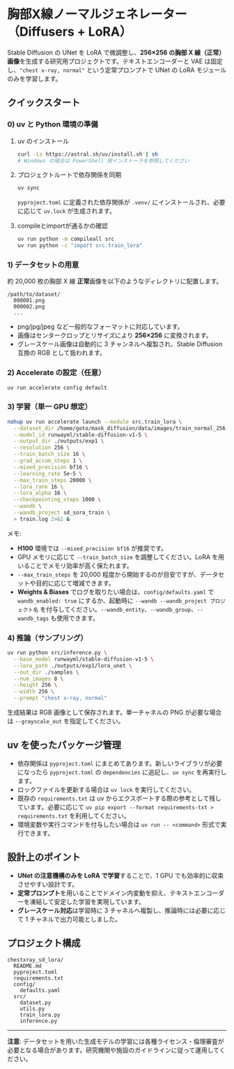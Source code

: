
# 胸部X線ノーマルジェネレーター（Diffusers + LoRA）

Stable Diffusion の UNet を LoRA で微調整し、**256×256 の胸部 X 線（正常）画像**を生成する研究用プロジェクトです。テキストエンコーダーと VAE は固定し、`"chest x-ray, normal"` という定常プロンプトで UNet の LoRA モジュールのみを学習します。

## クイックスタート

### 0) uv と Python 環境の準備
1. uv のインストール  
   ```bash
   curl -Ls https://astral.sh/uv/install.sh | sh
   # Windows の場合は PowerShell 用インストーラを参照してください
   ```
2. プロジェクトルートで依存関係を同期  
   ```bash
   uv sync
   ```
   `pyproject.toml` に定義された依存関係が `.venv/` にインストールされ、必要に応じて `uv.lock` が生成されます。

3. compileとimportが通るかの確認
   ```bash
   uv run python -m compileall src
   uv run python -c "import src.train_lora"
   ```

### 1) データセットの用意
約 20,000 枚の胸部 X 線 **正常**画像を以下のようなディレクトリに配置します。
```
/path/to/dataset/
  000001.png
  000002.png
  ...
```
- png/jpg/jpeg など一般的なフォーマットに対応しています。
- 画像はセンタークロップとリサイズにより **256×256** に変換されます。
- グレースケール画像は自動的に 3 チャンネルへ複製され、Stable Diffusion 互換の RGB として扱われます。

### 2) Accelerate の設定（任意）
```bash
uv run accelerate config default
```

### 3) 学習（単一 GPU 想定）
```bash
nohup uv run accelerate launch --module src.train_lora \
  --dataset_dir /home/goto/mask_diffusion/data/images/train_normal_256 \
  --model_id runwayml/stable-diffusion-v1-5 \
  --output_dir ./outputs/exp1 \
  --resolution 256 \
  --train_batch_size 16 \
  --grad_accum_steps 1 \
  --mixed_precision bf16 \
  --learning_rate 5e-5 \
  --max_train_steps 20000 \
  --lora_rank 16 \
  --lora_alpha 16 \
  --checkpointing_steps 1000 \
  --wandb \
  --wandb_project sd_sora_train \
  > train.log 2>&1 &
```

メモ:
- **H100** 環境では `--mixed_precision bf16` が推奨です。
- GPU メモリに応じて `--train_batch_size` を調整してください。LoRA を用いることでメモリ効率が高く保たれます。
- `--max_train_steps` を 20,000 程度から開始するのが目安ですが、データセットや目的に応じて増減できます。
- **Weights & Biases** でログを取りたい場合は、`config/defaults.yaml` で `wandb_enabled: true` にするか、起動時に `--wandb --wandb_project プロジェクト名` を付与してください。`--wandb_entity`、`--wandb_group`、`--wandb_tags` も使用できます。

### 4) 推論（サンプリング）
```bash
uv run python src/inference.py \
  --base_model runwayml/stable-diffusion-v1-5 \
  --lora_path ./outputs/exp1/lora_unet \
  --out_dir ./samples \
  --num_images 8 \
  --height 256 \
  --width 256 \
  --prompt "chest x-ray, normal"
```

生成結果は RGB 画像として保存されます。単一チャネルの PNG が必要な場合は `--grayscale_out` を指定してください。

## uv を使ったパッケージ管理
- 依存関係は `pyproject.toml` にまとめてあります。新しいライブラリが必要になったら `pyproject.toml` の `dependencies` に追記し、`uv sync` を再実行します。
- ロックファイルを更新する場合は `uv lock` を実行してください。
- 既存の `requirements.txt` は uv からエクスポートする際の参考として残しています。必要に応じて `uv pip export --format requirements-txt > requirements.txt` を利用してください。
- 環境変数や実行コマンドを付与したい場合は `uv run -- <command>` 形式で実行できます。

## 設計上のポイント
- **UNet の注意機構のみを LoRA で学習**することで、1 GPU でも効率的に収束させやすい設計です。
- **定常プロンプト**を用いることでドメイン内変動を抑え、テキストエンコーダーを凍結して安定した学習を実現しています。
- **グレースケール対応**は学習時に 3 チャネルへ複製し、推論時には必要に応じて 1 チャネルで出力可能としました。

## プロジェクト構成
```
chestxray_sd_lora/
  README.md
  pyproject.toml
  requirements.txt
  config/
    defaults.yaml
  src/
    dataset.py
    utils.py
    train_lora.py
    inference.py
```

---

**注意**: データセットを用いた生成モデルの学習には各種ライセンス・倫理審査が必要となる場合があります。研究機関や施設のガイドラインに従って運用してください。
